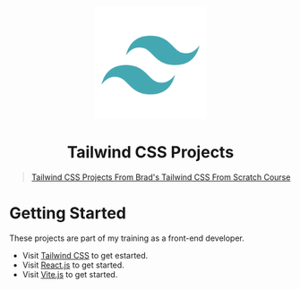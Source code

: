 <div align='center'>
<a href='https://tailwindcss.com/'>
<img src='./public/assets/tailwind.svg' alt='Tailwind Icon' width='200' height='200'/>
</a>
</div>

<h1 align='center'>Tailwind CSS Projects</h1>

> [Tailwind CSS Projects From Brad's Tailwind CSS From Scratch Course](https://www.udemy.com/course/tailwind-from-scratch/)

<h1>Getting Started</h1>

These projects are part of my training as a front-end developer.

- Visit [Tailwind CSS](https://tailwindcss.com/) to get estarted.
- Visit [React.js](https://react.dev/) to get started.
- Visit [Vite.js](https://vitejs.dev/) to get started.
